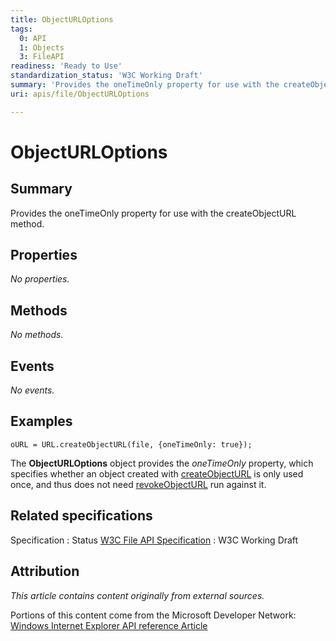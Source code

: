 ```yaml
---
title: ObjectURLOptions
tags:
  0: API
  1: Objects
  3: FileAPI
readiness: 'Ready to Use'
standardization_status: 'W3C Working Draft'
summary: 'Provides the oneTimeOnly property for use with the createObjectURL method.'
uri: apis/file/ObjectURLOptions

---
```

# ObjectURLOptions

## Summary

Provides the oneTimeOnly property for use with the createObjectURL method.

## Properties

*No properties.*

## Methods

*No methods.*

## Events

*No events.*

## Examples

``` {.js}
oURL = URL.createObjectURL(file, {oneTimeOnly: true});
```

The **ObjectURLOptions** object provides the *oneTimeOnly* property, which specifies whether an object created with [createObjectURL](/apis/file/URL/createObjectURL) is only used once, and thus does not need [revokeObjectURL](/apis/file/URL/createObjectURL) run against it.

## Related specifications

Specification
:   Status
[W3C File API Specification](http://www.w3.org/TR/FileAPI)
:   W3C Working Draft

## Attribution

*This article contains content originally from external sources.*

Portions of this content come from the Microsoft Developer Network: [Windows Internet Explorer API reference Article](http://msdn.microsoft.com/en-us/library/ie/hh828809%28v=vs.85%29.aspx)

